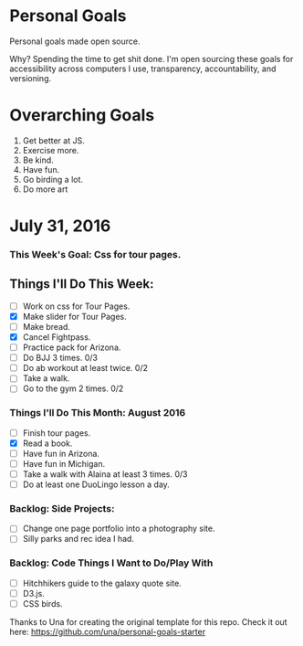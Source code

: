 Personal Goals
==============

Personal goals made open source.

Why? Spending the time to get shit done. I'm open sourcing these goals for accessibility across computers I use, transparency, accountability, and versioning.

# Overarching Goals

1. Get better at JS.
2. Exercise more.
3. Be kind.
4. Have fun.
5. Go birding a lot.
6. Do more art

# July 31, 2016

### This Week's Goal: Css for tour pages. 

## Things I'll Do This Week:

- [ ] Work on css for Tour Pages. 
- [x] Make slider for Tour Pages.
- [ ] Make bread.
- [x] Cancel Fightpass.
- [ ] Practice pack for Arizona. 
- [ ] Do BJJ 3 times. 0/3
- [ ] Do ab workout at least twice. 0/2
- [ ] Take a walk.
- [ ] Go to the gym 2 times. 0/2

### Things I'll Do This Month: August 2016

- [ ] Finish tour pages.
- [x] Read a book.
- [ ] Have fun in Arizona.
- [ ] Have fun in Michigan.
- [ ] Take a walk with Alaina at least 3 times. 0/3
- [ ] Do at least one DuoLingo lesson a day.

### Backlog: Side Projects:

- [ ] Change one page portfolio into a photography site.
- [ ] Silly parks and rec idea I had.

### Backlog: Code Things I Want to Do/Play With

- [ ] Hitchhikers guide to the galaxy quote site.
- [ ] D3.js.
- [ ] CSS birds.

Thanks to Una for creating the original template for this repo. Check it out here: https://github.com/una/personal-goals-starter